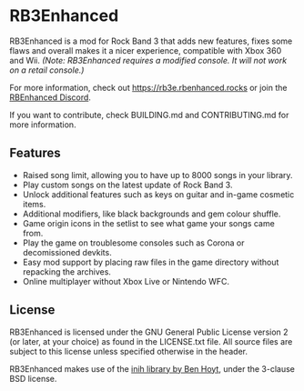 # RB3Enhanced

RB3Enhanced is a mod for Rock Band 3 that adds new features, fixes some flaws and overall makes it a nicer experience, compatible with Xbox 360 and Wii. _(Note: RB3Enhanced requires a modified console. It will not work on a retail console.)_

For more information, check out https://rb3e.rbenhanced.rocks or join the [RBEnhanced Discord](https://discord.gg/6rRUWXPYwb).

If you want to contribute, check BUILDING.md and CONTRIBUTING.md for more information.

## Features

* Raised song limit, allowing you to have up to 8000 songs in your library.
* Play custom songs on the latest update of Rock Band 3.
* Unlock additional features such as keys on guitar and in-game cosmetic items.
* Additional modifiers, like black backgrounds and gem colour shuffle.
* Game origin icons in the setlist to see what game your songs came from.
* Play the game on troublesome consoles such as Corona or decomissioned devkits.
* Easy mod support by placing raw files in the game directory without repacking the archives.
* Online multiplayer without Xbox Live or Nintendo WFC.

## License

RB3Enhanced is licensed under the GNU General Public License version 2 (or later, at your choice) as found in the LICENSE.txt file. All source files are subject to this license unless specified otherwise in the header.

RB3Enhanced makes use of the [inih library by Ben Hoyt](https://github.com/benhoyt/inih), under the 3-clause BSD license.